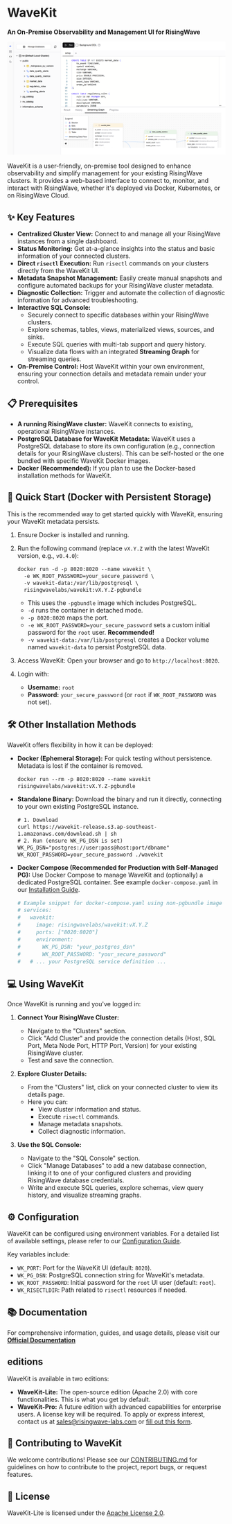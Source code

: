 # WaveKit

**An On-Premise Observability and Management UI for RisingWave**

![WaveKit Cover](docs/images/cover.png)

WaveKit is a user-friendly, on-premise tool designed to enhance observability and simplify management for your existing RisingWave clusters. It provides a web-based interface to connect to, monitor, and interact with RisingWave, whether it's deployed via Docker, Kubernetes, or on RisingWave Cloud.

## ✨ Key Features

*   **Centralized Cluster View:** Connect to and manage all your RisingWave instances from a single dashboard.
*   **Status Monitoring:** Get at-a-glance insights into the status and basic information of your connected clusters.
*   **Direct `risectl` Execution:** Run `risectl` commands on your clusters directly from the WaveKit UI.
*   **Metadata Snapshot Management:** Easily create manual snapshots and configure automated backups for your RisingWave cluster metadata.
*   **Diagnostic Collection:** Trigger and automate the collection of diagnostic information for advanced troubleshooting.
*   **Interactive SQL Console:**
    *   Securely connect to specific databases within your RisingWave clusters.
    *   Explore schemas, tables, views, materialized views, sources, and sinks.
    *   Execute SQL queries with multi-tab support and query history.
    *   Visualize data flows with an integrated **Streaming Graph** for streaming queries.
*   **On-Premise Control:** Host WaveKit within your own environment, ensuring your connection details and metadata remain under your control.

## 📋 Prerequisites

*   **A running RisingWave cluster:** WaveKit connects to existing, operational RisingWave instances.
*   **PostgreSQL Database for WaveKit Metadata:** WaveKit uses a PostgreSQL database to store its own configuration (e.g., connection details for your RisingWave clusters). This can be self-hosted or the one bundled with specific WaveKit Docker images.
*   **Docker (Recommended):** If you plan to use the Docker-based installation methods for WaveKit.

## 🚀 Quick Start (Docker with Persistent Storage)

This is the recommended way to get started quickly with WaveKit, ensuring your WaveKit metadata persists.

1.  Ensure Docker is installed and running.
2.  Run the following command (replace `vX.Y.Z` with the latest WaveKit version, e.g., `v0.4.0`):
    ```shell
    docker run -d -p 8020:8020 --name wavekit \
      -e WK_ROOT_PASSWORD=your_secure_password \
      -v wavekit-data:/var/lib/postgresql \
      risingwavelabs/wavekit:vX.Y.Z-pgbundle
    ```
    *   This uses the `-pgbundle` image which includes PostgreSQL.
    *   `-d` runs the container in detached mode.
    *   `-p 8020:8020` maps the port.
    *   `-e WK_ROOT_PASSWORD=your_secure_password` sets a custom initial password for the `root` user. **Recommended!**
    *   `-v wavekit-data:/var/lib/postgresql` creates a Docker volume named `wavekit-data` to persist PostgreSQL data.

3.  Access WaveKit: Open your browser and go to `http://localhost:8020`.
4.  Login with:
    *   **Username:** `root`
    *   **Password:** `your_secure_password` (or `root` if `WK_ROOT_PASSWORD` was not set).

## 🛠️ Other Installation Methods

WaveKit offers flexibility in how it can be deployed:

*   **Docker (Ephemeral Storage):** For quick testing without persistence. Metadata is lost if the container is removed.
    ```shell
    docker run --rm -p 8020:8020 --name wavekit risingwavelabs/wavekit:vX.Y.Z-pgbundle
    ```
*   **Standalone Binary:** Download the binary and run it directly, connecting to your own existing PostgreSQL instance.
    ```shell
    # 1. Download
    curl https://wavekit-release.s3.ap-southeast-1.amazonaws.com/download.sh | sh
    # 2. Run (ensure WK_PG_DSN is set)
    WK_PG_DSN="postgres://user:pass@host:port/dbname" WK_ROOT_PASSWORD=your_secure_password ./wavekit
    ```
*   **Docker Compose (Recommended for Production with Self-Managed PG):** Use Docker Compose to manage WaveKit and (optionally) a dedicated PostgreSQL container. See example `docker-compose.yaml` in our [Installation Guide](risingwave.com/wavekit/installation-setup).
    ```yaml
    # Example snippet for docker-compose.yaml using non-pgbundle image
    # services:
    #   wavekit:
    #     image: risingwavelabs/wavekit:vX.Y.Z
    #     ports: ["8020:8020"]
    #     environment:
    #       WK_PG_DSN: "your_postgres_dsn"
    #       WK_ROOT_PASSWORD: "your_secure_password"
    #   # ... your PostgreSQL service definition ...
    ```

## 💻 Using WaveKit

Once WaveKit is running and you've logged in:

1.  **Connect Your RisingWave Cluster:**
    *   Navigate to the "Clusters" section.
    *   Click "Add Cluster" and provide the connection details (Host, SQL Port, Meta Node Port, HTTP Port, Version) for your existing RisingWave cluster.
    *   Test and save the connection.

2.  **Explore Cluster Details:**
    *   From the "Clusters" list, click on your connected cluster to view its details page.
    *   Here you can:
        *   View cluster information and status.
        *   Execute `risectl` commands.
        *   Manage metadata snapshots.
        *   Collect diagnostic information.

3.  **Use the SQL Console:**
    *   Navigate to the "SQL Console" section.
    *   Click "Manage Databases" to add a new database connection, linking it to one of your configured clusters and providing RisingWave database credentials.
    *   Write and execute SQL queries, explore schemas, view query history, and visualize streaming graphs.

## ⚙️ Configuration

WaveKit can be configured using environment variables. For a detailed list of available settings, please refer to our [Configuration Guide](docs/config.md).

Key variables include:
*   `WK_PORT`: Port for the WaveKit UI (default: `8020`).
*   `WK_PG_DSN`: PostgreSQL connection string for WaveKit's metadata.
*   `WK_ROOT_PASSWORD`: Initial password for the `root` UI user (default: `root`).
*   `WK_RISECTLDIR`: Path related to `risectl` resources if needed.

## 📚 Documentation

For comprehensive information, guides, and usage details, please visit our **[Official Documentation](risingwave.com/wavekit/introduction)**

##  editions

WaveKit is available in two editions:

*   **WaveKit-Lite:** The open-source edition (Apache 2.0) with core functionalities. This is what you get by default.
*   **WaveKit-Pro:** A future edition with advanced capabilities for enterprise users. A license key will be required. To apply or express interest, contact us at [sales@risingwave-labs.com](mailto:sales@risingwave-labs.com) or [fill out this form](https://cloud.risingwave.com/auth/license_key/).

## 🤝 Contributing to WaveKit

We welcome contributions! Please see our [CONTRIBUTING.md](CONTRIBUTING.md) for guidelines on how to contribute to the project, report bugs, or request features.

## 📄 License

WaveKit-Lite is licensed under the [Apache License 2.0](LICENSE).
